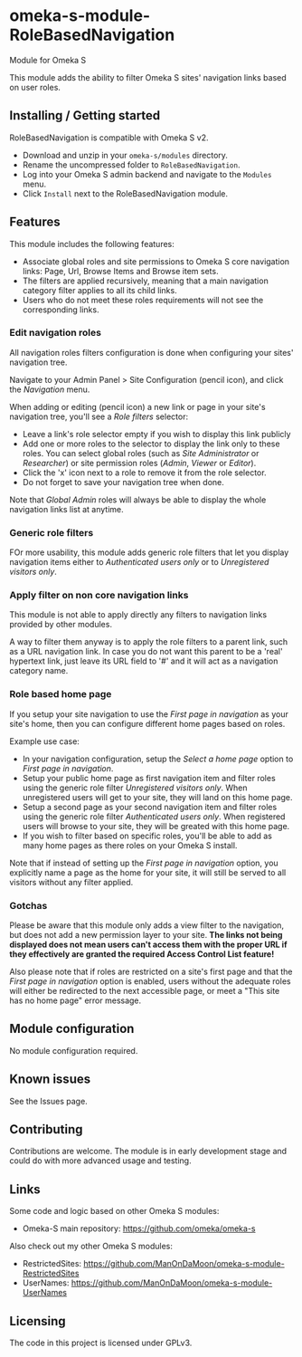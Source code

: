 # omeka-s-module-RoleBasedNavigation
Module for Omeka S

This module adds the ability to filter Omeka S sites' navigation links based on user roles.

## Installing / Getting started

RoleBasedNavigation is compatible with Omeka S v2.

* Download and unzip in your `omeka-s/modules` directory.
* Rename the uncompressed folder to `RoleBasedNavigation`.
* Log into your Omeka S admin backend and navigate to the `Modules` menu.
* Click `Install` next to the RoleBasedNavigation module.

## Features

This module includes the following features:

* Associate global roles and site permissions to Omeka S core navigation links: Page, Url, Browse Items and Browse item sets.
* The filters are applied recursively, meaning that a main navigation category filter applies to all its child links.
* Users who do not meet these roles requirements will not see the corresponding links.

### Edit navigation roles

All navigation roles filters configuration is done when configuring your sites' navigation tree.

Navigate to your Admin Panel > Site Configuration (pencil icon), and click the *Navigation* menu.

When adding or editing (pencil icon) a new link or page in your site's navigation tree, you'll see a *Role filters* selector:

* Leave a link's role selector empty if you wish to display this link publicly
* Add one or more roles to the selector to display the link only to these roles. You can select global roles (such as *Site Administrator* or *Researcher*) or site permission roles (*Admin*, *Viewer* or *Editor*).
* Click the 'x' icon next to a role to remove it from the role selector.
* Do not forget to save your navigation tree when done.

Note that *Global Admin* roles will always be able to display the whole navigation links list at anytime.

### Generic role filters

FOr more usability, this module adds generic role filters that let you display navigation items either to *Authenticated users only* or to *Unregistered visitors only*.

### Apply filter on non core navigation links

This module is not able to apply directly any filters to navigation links provided by other modules.

A way to filter them anyway is to apply the role filters to a parent link, such as a URL navigation link. In case you do not want this parent to be a 'real' hypertext link, just leave its URL field to '#' and it will act as a navigation category name.

### Role based home page

If you setup your site navigation to use the *First page in navigation* as your site's home, then you can configure different home pages based on roles.

Example use case:

* In your navigation configuration, setup the *Select a home page* option to *First page in navigation*.
* Setup your public home page as first navigation item and filter roles using the generic role filter *Unregistered visitors only*. When unregistered users will get to your site, they will land on this home page.
* Setup a second page as your second navigation item and filter roles using the generic role filter *Authenticated users only*. When registered users will browse to your site, they will be greated with this home page.
* If you wish to filter based on specific roles, you'll be able to add as many home pages as there roles on your Omeka S install.

Note that if instead of setting up the *First page in navigation* option, you explicitly name a page as the home for your site, it will still be served to all visitors without any filter applied.


### Gotchas

Please be aware that this module only adds a view filter to the navigation, but does not add a new permission layer to your site. __The links not being displayed does not mean users can't access them with the proper URL if they effectively are granted the required Access Control List feature!__

Also please note that if roles are restricted on a site's first page and that the *First page in navigation* option is enabled, users without the adequate roles will either be redirected to the next accessible page, or meet a "This site has no home page" error message.

## Module configuration

No module configuration required.

## Known issues

See the Issues page.

## Contributing

Contributions are welcome. The module is in early development stage and could do with more advanced usage and testing.

## Links

Some code and logic based on other Omeka S modules:

* Omeka-S main repository: https://github.com/omeka/omeka-s

Also check out my other Omeka S modules:

* RestrictedSites: https://github.com/ManOnDaMoon/omeka-s-module-RestrictedSites
* UserNames: https://github.com/ManOnDaMoon/omeka-s-module-UserNames

## Licensing

The code in this project is licensed under GPLv3.
